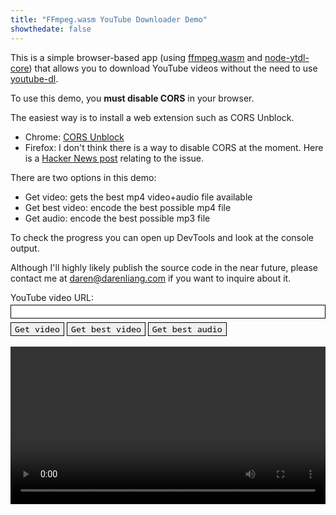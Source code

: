 ```yaml
---
title: "FFmpeg.wasm YouTube Downloader Demo"
showthedate: false
---
```


This is a simple browser-based app (using [ffmpeg.wasm](https://github.com/ffmpegwasm/ffmpeg.wasm)
and [node-ytdl-core](https://github.com/fent/node-ytdl-core)) that allows you to download YouTube videos without the
need to use [youtube-dl](https://youtube-dl.org/).

To use this demo, you **must disable CORS** in your browser.

The easiest way is to install a web extension such as CORS Unblock.

* Chrome: [CORS Unblock](https://chrome.google.com/webstore/detail/cors-unblock/lfhmikememgdcahcdlaciloancbhjino?hl=en)
* Firefox: I don't think there is a way to disable CORS at the moment. Here is a [Hacker News post](https://news.ycombinator.com/item?id=18595258) relating to the issue.

There are two options in this demo:

* Get video: gets the best mp4 video+audio file available
* Get best video: encode the best possible mp4 file
* Get audio: encode the best possible mp3 file

To check the progress you can open up DevTools and look at the console output.

Although I'll highly likely publish the source code in the near future, please contact me at daren@darenliang.com if you
want to inquire about it.

<style>
input, textarea, button {
  margin: 3px 0;
  font-family: 'Noto Sans Mono', monospace;
}

@media (prefers-color-scheme: dark) {
  input, textarea, button {
    border: 1px solid white;
    background-color: black;
    color: white;
  }
}

@media (prefers-color-scheme: light) {
  input, textarea, button {
    border: 1px solid black;
  }
}
</style>

<div class="boxed">
    <label>YouTube video URL: <input type="text" id="url" style="width: 100%"></label>
    <br>
    <button onclick="getVideo()">Get video</button>
    <button onclick="getBestVideo()">Get best video</button>
    <button onclick="getAudio()">Get best audio</button>
</div>

<video id="player" width="100%" controls></video>

<script src="/js/ffmpeg-wasm-demo-controller.js?v=1.0.4"></script>
<script src="/js/ffmpeg-wasm-demo.js?v=1.0.6"></script>
